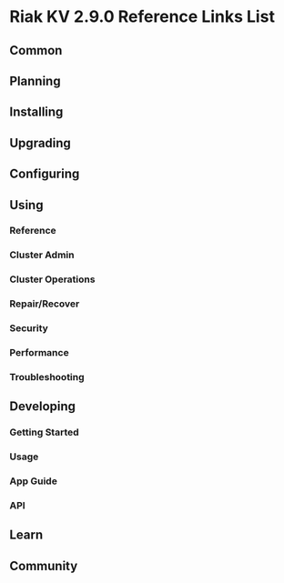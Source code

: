 
# Riak KV 2.9.0 Reference Links List


## Common

[downloads]: {{<baseurl>}}riak/kv/2.9.0/downloads/
[install index]: {{<baseurl>}}riak/kv/2.9.0/setup/installing
[upgrade index]: {{<baseurl>}}riak/kv/2.9.0/upgrading
[plan index]: {{<baseurl>}}riak/kv/2.9.0/planning
[config index]: {{<baseurl>}}riak/2.1.3/using/configuring/
[config reference]: {{<baseurl>}}riak/kv/2.9.0/configuring/reference/
[manage index]: {{<baseurl>}}riak/kv/2.9.0/using/managing
[performance index]: {{<baseurl>}}riak/kv/2.9.0/using/performance
[glossary vnode]: {{<baseurl>}}riak/kv/2.9.0/learn/glossary/#vnode
[contact basho]: https://www.tiot.jp/en/about-us/contact-us/


## Planning

[plan index]: {{<baseurl>}}riak/kv/2.9.0/setup/planning
[plan start]: {{<baseurl>}}riak/kv/2.9.0/setup/planning/start
[plan backend]: {{<baseurl>}}riak/kv/2.9.0/setup/planning/backend
[plan backend bitcask]: {{<baseurl>}}riak/kv/2.9.0/setup/planning/backend/bitcask
[plan backend leveldb]: {{<baseurl>}}riak/kv/2.9.0/setup/planning/backend/leveldb
[plan backend leveled]: {{<baseurl>}}riak/kv/2.9.0/setup/planning/backend/leveled
[plan backend memory]: {{<baseurl>}}riak/kv/2.9.0/setup/planning/backend/memory
[plan backend multi]: {{<baseurl>}}riak/kv/2.9.0/setup/planning/backend/multi
[plan cluster capacity]: {{<baseurl>}}riak/kv/2.9.0/setup/planning/cluster-capacity
[plan bitcask capacity]: {{<baseurl>}}riak/kv/2.9.0/setup/planning/bitcask-capacity-calc
[plan best practices]: {{<baseurl>}}riak/kv/2.9.0/setup/planning/best-practices
[plan future]: {{<baseurl>}}riak/kv/2.9.0/setup/planning/future


## Installing

[install index]: {{<baseurl>}}riak/kv/2.9.0/setup/installing
[install aws]: {{<baseurl>}}riak/kv/2.9.0/setup/installing/amazon-web-services
[install debian & ubuntu]: {{<baseurl>}}riak/kv/2.9.0/setup/installing/debian-ubuntu
[install freebsd]: {{<baseurl>}}riak/kv/2.9.0/setup/installing/freebsd
[install mac osx]: {{<baseurl>}}riak/kv/2.9.0/setup/installing/mac-osx
[install rhel & centos]: {{<baseurl>}}riak/kv/2.9.0/setup/installing/rhel-centos
[install suse]: {{<baseurl>}}riak/kv/2.9.0/setup/installing/suse
[install windows azure]: {{<baseurl>}}riak/kv/2.9.0/setup/installing/windows-azure

[install source index]: {{<baseurl>}}riak/kv/2.9.0/setup/installing/source
[install source erlang]: {{<baseurl>}}riak/kv/2.9.0/setup/installing/source/erlang
[install source jvm]: {{<baseurl>}}riak/kv/2.9.0/setup/installing/source/jvm

[install verify]: {{<baseurl>}}riak/kv/2.9.0/setup/installing/verify


## Upgrading

[upgrade index]: {{<baseurl>}}riak/kv/2.9.0/setup/upgrading
[upgrade checklist]: {{<baseurl>}}riak/kv/2.9.0/setup/upgrading/checklist
[upgrade version]: {{<baseurl>}}riak/kv/2.9.0/setup/upgrading/version
[upgrade cluster]: {{<baseurl>}}riak/kv/2.9.0/setup/upgrading/cluster
[upgrade mdc]: {{<baseurl>}}riak/kv/2.9.0/setup/upgrading/multi-datacenter
[upgrade downgrade]: {{<baseurl>}}riak/kv/2.9.0/setup/downgrade


## Configuring

[config index]: {{<baseurl>}}riak/kv/2.9.0/configuring
[config basic]: {{<baseurl>}}riak/kv/2.9.0/configuring/basic
[config backend]: {{<baseurl>}}riak/kv/2.9.0/configuring/backend
[config manage]: {{<baseurl>}}riak/kv/2.9.0/configuring/managing
[config reference]: {{<baseurl>}}riak/kv/2.9.0/configuring/reference/
[config strong consistency]: {{<baseurl>}}riak/kv/2.9.0/configuring/strong-consistency
[config load balance]: {{<baseurl>}}riak/kv/2.9.0/configuring/load-balancing-proxy
[config mapreduce]: {{<baseurl>}}riak/kv/2.9.0/configuring/mapreduce
[config search]: {{<baseurl>}}riak/kv/2.9.0/configuring/search/

[config v3 mdc]: {{<baseurl>}}riak/kv/2.9.0/configuring/v3-multi-datacenter
[config v3 nat]: {{<baseurl>}}riak/kv/2.9.0/configuring/v3-multi-datacenter/nat
[config v3 quickstart]: {{<baseurl>}}riak/kv/2.9.0/configuring/v3-multi-datacenter/quick-start
[config v3 ssl]: {{<baseurl>}}riak/kv/2.9.0/configuring/v3-multi-datacenter/ssl

[config v2 mdc]: {{<baseurl>}}riak/kv/2.9.0/configuring/v2-multi-datacenter
[config v2 nat]: {{<baseurl>}}riak/kv/2.9.0/configuring/v2-multi-datacenter/nat
[config v2 quickstart]: {{<baseurl>}}riak/kv/2.9.0/configuring/v2-multi-datacenter/quick-start
[config v2 ssl]: {{<baseurl>}}riak/kv/2.9.0/configuring/v2-multi-datacenter/ssl



## Using

[use index]: {{<baseurl>}}riak/kv/2.9.0/using/
[use admin commands]: {{<baseurl>}}riak/kv/2.9.0/using/cluster-admin-commands
[use running cluster]: {{<baseurl>}}riak/kv/2.9.0/using/running-a-cluster

### Reference

[use ref custom code]: {{<baseurl>}}riak/kv/2.9.0/using/reference/custom-code
[use ref handoff]: {{<baseurl>}}riak/kv/2.9.0/using/reference/handoff
[use ref monitoring]: {{<baseurl>}}riak/kv/2.9.0/using/reference/statistics-monitoring
[use ref search]: {{<baseurl>}}riak/kv/2.9.0/using/reference/search
[use ref 2i]: {{<baseurl>}}riak/kv/2.9.0/using/reference/secondary-indexes
[use ref snmp]: {{<baseurl>}}riak/kv/2.9.0/using/reference/snmp
[use ref strong consistency]: {{<baseurl>}}riak/kv/2.9.0/using/reference/strong-consistency
[use ref jmx]: {{<baseurl>}}riak/kv/2.9.0/using/reference/jmx
[use ref obj del]: {{<baseurl>}}riak/kv/2.9.0/using/reference/object-deletion/
[use ref v3 mdc]: {{<baseurl>}}riak/kv/2.9.0/using/reference/v3-multi-datacenter
[use ref v2 mdc]: {{<baseurl>}}riak/kv/2.9.0/using/reference/v2-multi-datacenter

### Cluster Admin

[use admin index]: {{<baseurl>}}riak/kv/2.9.0/using/admin/
[use admin commands]: {{<baseurl>}}riak/kv/2.9.0/using/admin/commands/
[use admin riak cli]: {{<baseurl>}}riak/kv/2.9.0/using/admin/riak-cli/
[use admin riak-admin]: {{<baseurl>}}riak/kv/2.9.0/using/admin/riak-admin/
[use admin riak control]: {{<baseurl>}}riak/kv/2.9.0/using/admin/riak-control/

### Cluster Operations

[cluster ops add remove node]: {{<baseurl>}}riak/kv/2.9.0/using/cluster-operations/adding-removing-nodes
[cluster ops inspect node]: {{<baseurl>}}riak/kv/2.9.0/using/cluster-operations/inspecting-node
[cluster ops change info]: {{<baseurl>}}riak/kv/2.9.0/using/cluster-operations/changing-cluster-info
[cluster ops load balance]: {{<baseurl>}}riak/kv/2.9.0/configuring/load-balancing-proxy
[cluster ops bucket types]: {{<baseurl>}}riak/kv/2.9.0/using/cluster-operations/bucket-types
[cluster ops handoff]: {{<baseurl>}}riak/kv/2.9.0/using/cluster-operations/handoff
[cluster ops log]: {{<baseurl>}}riak/kv/2.9.0/using/cluster-operations/logging
[cluster ops obj del]: {{<baseurl>}}riak/kv/2.9.0/using/reference/object-deletion
[cluster ops backup]: {{<baseurl>}}riak/kv/2.9.0/using/cluster-operations/backing-up
[cluster ops mdc]: {{<baseurl>}}riak/kv/2.9.0/using/cluster-operations/v3-multi-datacenter
[cluster ops strong consistency]: {{<baseurl>}}riak/kv/2.9.0/using/cluster-operations/strong-consistency
[cluster ops 2i]: {{<baseurl>}}riak/kv/2.9.0/using/reference/secondary-indexes
[cluster ops v3 mdc]: {{<baseurl>}}riak/kv/2.9.0/using/cluster-operations/v3-multi-datacenter
[cluster ops v2 mdc]: {{<baseurl>}}riak/kv/2.9.0/using/cluster-operations/v2-multi-datacenter

### Repair/Recover

[repair recover index]: {{<baseurl>}}riak/kv/2.9.0/using/repair-recovery
[repair recover index]: {{<baseurl>}}riak/kv/2.9.0/using/repair-recovery/failure-recovery/

### Security

[security index]: {{<baseurl>}}riak/kv/2.9.0/using/security/
[security basics]: {{<baseurl>}}riak/kv/2.9.0/using/security/basics
[security managing]: {{<baseurl>}}riak/kv/2.9.0/using/security/managing-sources/

### Performance

[perf index]: {{<baseurl>}}riak/kv/2.9.0/using/performance/
[perf benchmark]: {{<baseurl>}}riak/kv/2.9.0/using/performance/benchmarking
[perf open files]: {{<baseurl>}}riak/kv/2.9.0/using/performance/open-files-limit/
[perf erlang]: {{<baseurl>}}riak/kv/2.9.0/using/performance/erlang
[perf aws]: {{<baseurl>}}riak/kv/2.9.0/using/performance/amazon-web-services
[perf latency checklist]: {{<baseurl>}}riak/kv/2.9.0/using/performance/latency-reduction

### Troubleshooting

[troubleshoot http]: {{<baseurl>}}riak/kv/2.9.0/using/troubleshooting/http-204


## Developing

[dev index]: {{<baseurl>}}riak/kv/2.9.0/developing
[dev client libraries]: {{<baseurl>}}riak/kv/2.9.0/developing/client-libraries
[dev data model]: {{<baseurl>}}riak/kv/2.9.0/developing/data-modeling
[dev data types]: {{<baseurl>}}riak/kv/2.9.0/developing/data-types
[dev kv model]: {{<baseurl>}}riak/kv/2.9.0/developing/key-value-modeling

### Getting Started

[getting started]: {{<baseurl>}}riak/kv/2.9.0/developing/getting-started
[getting started java]: {{<baseurl>}}riak/kv/2.9.0/developing/getting-started/java
[getting started ruby]: {{<baseurl>}}riak/kv/2.9.0/developing/getting-started/ruby
[getting started python]: {{<baseurl>}}riak/kv/2.9.0/developing/getting-started/python
[getting started php]: {{<baseurl>}}riak/kv/2.9.0/developing/getting-started/php
[getting started csharp]: {{<baseurl>}}riak/kv/2.9.0/developing/getting-started/csharp
[getting started nodejs]: {{<baseurl>}}riak/kv/2.9.0/developing/getting-started/nodejs
[getting started erlang]: {{<baseurl>}}riak/kv/2.9.0/developing/getting-started/erlang
[getting started golang]: {{<baseurl>}}riak/kv/2.9.0/developing/getting-started/golang

[obj model java]: {{<baseurl>}}riak/kv/2.9.0/developing/getting-started/java/object-modeling
[obj model ruby]: {{<baseurl>}}riak/kv/2.9.0/developing/getting-started/ruby/object-modeling
[obj model python]: {{<baseurl>}}riak/kv/2.9.0/developing/getting-started/python/object-modeling
[obj model csharp]: {{<baseurl>}}riak/kv/2.9.0/developing/getting-started/csharp/object-modeling
[obj model nodejs]: {{<baseurl>}}riak/kv/2.9.0/developing/getting-started/nodejs/object-modeling
[obj model erlang]: {{<baseurl>}}riak/kv/2.9.0/developing/getting-started/erlang/object-modeling
[obj model golang]: {{<baseurl>}}riak/kv/2.9.0/developing/getting-started/golang/object-modeling

### Usage

[usage index]: {{<baseurl>}}riak/kv/2.9.0/developing/usage
[usage bucket types]: {{<baseurl>}}riak/kv/2.9.0/developing/usage/bucket-types
[usage commit hooks]: {{<baseurl>}}riak/kv/2.9.0/developing/usage/commit-hooks
[usage conflict resolution]: {{<baseurl>}}riak/kv/2.9.0/developing/usage/conflict-resolution
[usage content types]: {{<baseurl>}}riak/kv/2.9.0/developing/usage/content-types
[usage create objects]: {{<baseurl>}}riak/kv/2.9.0/developing/usage/creating-objects
[usage custom extractors]: {{<baseurl>}}riak/kv/2.9.0/developing/usage/custom-extractors
[usage delete objects]: {{<baseurl>}}riak/kv/2.9.0/developing/usage/deleting-objects
[usage mapreduce]: {{<baseurl>}}riak/kv/2.9.0/developing/usage/mapreduce
[usage search]: {{<baseurl>}}riak/kv/2.9.0/developing/usage/search
[usage search schema]: {{<baseurl>}}riak/kv/2.9.0/developing/usage/search-schemas
[usage search data types]: {{<baseurl>}}riak/kv/2.9.0/developing/usage/searching-data-types
[usage 2i]: {{<baseurl>}}riak/kv/2.9.0/developing/usage/secondary-indexes
[usage update objects]: {{<baseurl>}}riak/kv/2.9.0/developing/usage/updating-objects

### App Guide

[apps mapreduce]: {{<baseurl>}}riak/kv/2.9.0/developing/app-guide/advanced-mapreduce
[apps replication properties]: {{<baseurl>}}riak/kv/2.9.0/developing/app-guide/replication-properties
[apps strong consistency]: {{<baseurl>}}riak/kv/2.9.0/developing/app-guide/strong-consistency

### API

[dev api backend]: {{<baseurl>}}riak/kv/2.9.0/developing/api/backend
[dev api http]: {{<baseurl>}}riak/kv/2.9.0/developing/api/http
[dev api http status]: {{<baseurl>}}riak/kv/2.9.0/developing/api/http/status
[dev api pbc]: {{<baseurl>}}riak/kv/2.9.0/developing/api/protocol-buffers/


## Learn

[learn new nosql]: {{<baseurl>}}riak/kv/learn/new-to-nosql
[learn use cases]: {{<baseurl>}}riak/kv/learn/use-cases
[learn why riak]: {{<baseurl>}}riak/kv/learn/why-riak-kv

[glossary]: {{<baseurl>}}riak/kv/2.9.0/learn/glossary/
[glossary aae]: {{<baseurl>}}riak/kv/2.9.0/learn/glossary/#active-anti-entropy-aae
[glossary read rep]: {{<baseurl>}}riak/kv/2.9.0/learn/glossary/#read-repair
[glossary vnode]: {{<baseurl>}}riak/kv/2.9.0/learn/glossary/#vnode

[concept aae]: {{<baseurl>}}riak/kv/2.9.0/learn/concepts/active-anti-entropy/
[concept buckets]: {{<baseurl>}}riak/kv/2.9.0/learn/concepts/buckets
[concept cap neg]: {{<baseurl>}}riak/kv/2.9.0/learn/concepts/capability-negotiation
[concept causal context]: {{<baseurl>}}riak/kv/2.9.0/learn/concepts/causal-context
[concept clusters]: {{<baseurl>}}riak/kv/2.9.0/learn/concepts/clusters/
[concept crdts]: {{<baseurl>}}riak/kv/2.9.0/learn/concepts/crdts
[concept eventual consistency]: {{<baseurl>}}riak/kv/2.9.0/learn/concepts/eventual-consistency
[concept keys objects]: {{<baseurl>}}riak/kv/2.9.0/learn/concepts/keys-and-objects
[concept replication]: {{<baseurl>}}riak/kv/2.9.0/learn/concepts/replication
[concept strong consistency]: {{<baseurl>}}riak/kv/2.9.0/using/reference/strong-consistency
[concept vnodes]: {{<baseurl>}}riak/kv/2.9.0/learn/concepts/vnodes



## Community

[community]: {{<baseurl>}}community
[community projects]: {{<baseurl>}}community/projects
[reporting bugs]: {{<baseurl>}}community/reporting-bugs
[taishi]: {{<baseurl>}}community/taishi

